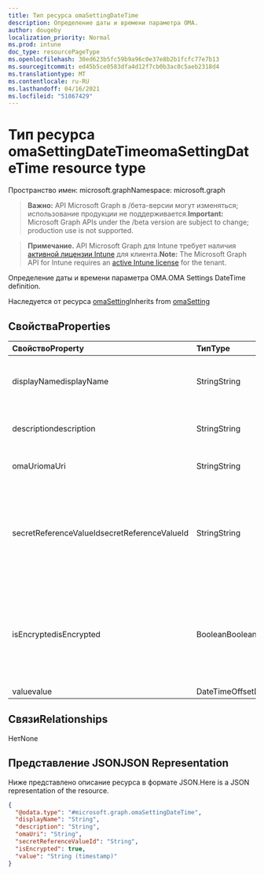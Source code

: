 ```yaml
---
title: Тип ресурса omaSettingDateTime
description: Определение даты и времени параметра OMA.
author: dougeby
localization_priority: Normal
ms.prod: intune
doc_type: resourcePageType
ms.openlocfilehash: 30ed623b5fc59b9a96c0e37e8b2b1fcfc77e7b13
ms.sourcegitcommit: ed45b5ce0583dfa4d12f7cb0b3ac0c5aeb2318d4
ms.translationtype: MT
ms.contentlocale: ru-RU
ms.lasthandoff: 04/16/2021
ms.locfileid: "51867429"
---
```

# <a name="omasettingdatetime-resource-type"></a><span data-ttu-id="31a54-103">Тип ресурса omaSettingDateTime</span><span class="sxs-lookup"><span data-stu-id="31a54-103">omaSettingDateTime resource type</span></span>

<span data-ttu-id="31a54-104">Пространство имен: microsoft.graph</span><span class="sxs-lookup"><span data-stu-id="31a54-104">Namespace: microsoft.graph</span></span>

> <span data-ttu-id="31a54-105">**Важно:** API Microsoft Graph в /бета-версии могут изменяться; использование продукции не поддерживается.</span><span class="sxs-lookup"><span data-stu-id="31a54-105">**Important:** Microsoft Graph APIs under the /beta version are subject to change; production use is not supported.</span></span>

> <span data-ttu-id="31a54-106">**Примечание.** API Microsoft Graph для Intune требует наличия [активной лицензии Intune](https://go.microsoft.com/fwlink/?linkid=839381) для клиента.</span><span class="sxs-lookup"><span data-stu-id="31a54-106">**Note:** The Microsoft Graph API for Intune requires an [active Intune license](https://go.microsoft.com/fwlink/?linkid=839381) for the tenant.</span></span>

<span data-ttu-id="31a54-107">Определение даты и времени параметра OMA.</span><span class="sxs-lookup"><span data-stu-id="31a54-107">OMA Settings DateTime definition.</span></span>


<span data-ttu-id="31a54-108">Наследуется от ресурса [omaSetting](../resources/intune-deviceconfig-omasetting.md)</span><span class="sxs-lookup"><span data-stu-id="31a54-108">Inherits from [omaSetting](../resources/intune-deviceconfig-omasetting.md)</span></span>

## <a name="properties"></a><span data-ttu-id="31a54-109">Свойства</span><span class="sxs-lookup"><span data-stu-id="31a54-109">Properties</span></span>
|<span data-ttu-id="31a54-110">Свойство</span><span class="sxs-lookup"><span data-stu-id="31a54-110">Property</span></span>|<span data-ttu-id="31a54-111">Тип</span><span class="sxs-lookup"><span data-stu-id="31a54-111">Type</span></span>|<span data-ttu-id="31a54-112">Описание</span><span class="sxs-lookup"><span data-stu-id="31a54-112">Description</span></span>|
|:---|:---|:---|
|<span data-ttu-id="31a54-113">displayName</span><span class="sxs-lookup"><span data-stu-id="31a54-113">displayName</span></span>|<span data-ttu-id="31a54-114">String</span><span class="sxs-lookup"><span data-stu-id="31a54-114">String</span></span>|<span data-ttu-id="31a54-115">Отображаемое имя.</span><span class="sxs-lookup"><span data-stu-id="31a54-115">Display Name.</span></span> <span data-ttu-id="31a54-116">Наследуется от [omaSetting](../resources/intune-deviceconfig-omasetting.md)</span><span class="sxs-lookup"><span data-stu-id="31a54-116">Inherited from [omaSetting](../resources/intune-deviceconfig-omasetting.md)</span></span>|
|<span data-ttu-id="31a54-117">description</span><span class="sxs-lookup"><span data-stu-id="31a54-117">description</span></span>|<span data-ttu-id="31a54-118">String</span><span class="sxs-lookup"><span data-stu-id="31a54-118">String</span></span>|<span data-ttu-id="31a54-119">Описание.</span><span class="sxs-lookup"><span data-stu-id="31a54-119">Description.</span></span> <span data-ttu-id="31a54-120">Наследуется от [omaSetting](../resources/intune-deviceconfig-omasetting.md)</span><span class="sxs-lookup"><span data-stu-id="31a54-120">Inherited from [omaSetting](../resources/intune-deviceconfig-omasetting.md)</span></span>|
|<span data-ttu-id="31a54-121">omaUri</span><span class="sxs-lookup"><span data-stu-id="31a54-121">omaUri</span></span>|<span data-ttu-id="31a54-122">String</span><span class="sxs-lookup"><span data-stu-id="31a54-122">String</span></span>|<span data-ttu-id="31a54-123">OMA.</span><span class="sxs-lookup"><span data-stu-id="31a54-123">OMA.</span></span> <span data-ttu-id="31a54-124">Наследуется от [omaSetting](../resources/intune-deviceconfig-omasetting.md)</span><span class="sxs-lookup"><span data-stu-id="31a54-124">Inherited from [omaSetting](../resources/intune-deviceconfig-omasetting.md)</span></span>|
|<span data-ttu-id="31a54-125">secretReferenceValueId</span><span class="sxs-lookup"><span data-stu-id="31a54-125">secretReferenceValueId</span></span>|<span data-ttu-id="31a54-126">String</span><span class="sxs-lookup"><span data-stu-id="31a54-126">String</span></span>|<span data-ttu-id="31a54-127">ReferenceId для поисков секрета для расшифровки.</span><span class="sxs-lookup"><span data-stu-id="31a54-127">ReferenceId for looking up secret for decryption.</span></span> <span data-ttu-id="31a54-128">Это свойство доступно только для чтения.</span><span class="sxs-lookup"><span data-stu-id="31a54-128">This property is read-only.</span></span> <span data-ttu-id="31a54-129">Наследуется от [omaSetting](../resources/intune-deviceconfig-omasetting.md)</span><span class="sxs-lookup"><span data-stu-id="31a54-129">Inherited from [omaSetting](../resources/intune-deviceconfig-omasetting.md)</span></span>|
|<span data-ttu-id="31a54-130">isEncrypted</span><span class="sxs-lookup"><span data-stu-id="31a54-130">isEncrypted</span></span>|<span data-ttu-id="31a54-131">Boolean</span><span class="sxs-lookup"><span data-stu-id="31a54-131">Boolean</span></span>|<span data-ttu-id="31a54-132">Указывает, зашифровано ли поле значений.</span><span class="sxs-lookup"><span data-stu-id="31a54-132">Indicates whether the value field is encrypted.</span></span> <span data-ttu-id="31a54-133">Это свойство доступно только для чтения.</span><span class="sxs-lookup"><span data-stu-id="31a54-133">This property is read-only.</span></span> <span data-ttu-id="31a54-134">Наследуется от [omaSetting](../resources/intune-deviceconfig-omasetting.md)</span><span class="sxs-lookup"><span data-stu-id="31a54-134">Inherited from [omaSetting](../resources/intune-deviceconfig-omasetting.md)</span></span>|
|<span data-ttu-id="31a54-135">value</span><span class="sxs-lookup"><span data-stu-id="31a54-135">value</span></span>|<span data-ttu-id="31a54-136">DateTimeOffset</span><span class="sxs-lookup"><span data-stu-id="31a54-136">DateTimeOffset</span></span>|<span data-ttu-id="31a54-137">Значение.</span><span class="sxs-lookup"><span data-stu-id="31a54-137">Value.</span></span>|

## <a name="relationships"></a><span data-ttu-id="31a54-138">Связи</span><span class="sxs-lookup"><span data-stu-id="31a54-138">Relationships</span></span>
<span data-ttu-id="31a54-139">Нет</span><span class="sxs-lookup"><span data-stu-id="31a54-139">None</span></span>

## <a name="json-representation"></a><span data-ttu-id="31a54-140">Представление JSON</span><span class="sxs-lookup"><span data-stu-id="31a54-140">JSON Representation</span></span>
<span data-ttu-id="31a54-141">Ниже представлено описание ресурса в формате JSON.</span><span class="sxs-lookup"><span data-stu-id="31a54-141">Here is a JSON representation of the resource.</span></span>
<!-- {
  "blockType": "resource",
  "@odata.type": "microsoft.graph.omaSettingDateTime"
}
-->
``` json
{
  "@odata.type": "#microsoft.graph.omaSettingDateTime",
  "displayName": "String",
  "description": "String",
  "omaUri": "String",
  "secretReferenceValueId": "String",
  "isEncrypted": true,
  "value": "String (timestamp)"
}
```




